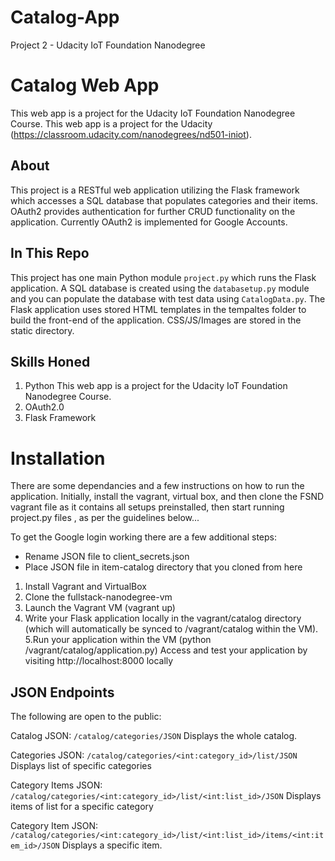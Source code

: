 # Catalog-App
Project 2 - Udacity IoT Foundation Nanodegree


 # Catalog Web App
This web app is a project for the Udacity IoT Foundation Nanodegree Course.
This web app is a project for the Udacity (https://classroom.udacity.com/nanodegrees/nd501-iniot).

## About
This project is a RESTful web application utilizing the Flask framework which accesses a SQL database that populates categories and their items. OAuth2 provides authentication for further CRUD functionality on the application. Currently OAuth2 is implemented for Google Accounts.

## In This Repo
This project has one main Python module `project.py` which runs the Flask application. A SQL database is created using the `databasetup.py` module and you can populate the database with test data using `CatalogData.py`.
The Flask application uses stored HTML templates in the tempaltes folder to build the front-end of the application. CSS/JS/Images are stored in the static directory.
 
 ## Skills Honed
 1. Python
 This web app is a project for the Udacity IoT Foundation Nanodegree Course.
 4. OAuth2.0
 5. Flask Framework
 
# Installation
 There are some dependancies and a few instructions on how to run the application.
Initially, install the vagrant, virtual box, and then clone the FSND vagrant file as it contains all setups preinstalled, then start running project.py files , as per the guidelines below...
 
To get the Google login working there are a few additional steps:
   - Rename JSON file to client_secrets.json
   - Place JSON file in item-catalog directory that you cloned from here
 
 1. Install Vagrant and VirtualBox
 2. Clone the fullstack-nanodegree-vm
 3. Launch the Vagrant VM (vagrant up)
 4. Write your Flask application locally in the vagrant/catalog directory (which will automatically be synced to /vagrant/catalog within the VM).
 5.Run your application within the VM (python /vagrant/catalog/application.py)
      Access and test your application by visiting http://localhost:8000 locally


## JSON Endpoints

The following are open to the public:


Catalog JSON: `/catalog/categories/JSON`
   Displays the whole catalog.

Categories JSON: `/catalog/categories/<int:category_id>/list/JSON`
   Displays list of specific categories

Category Items JSON: `/catalog/categories/<int:category_id>/list/<int:list_id>/JSON`
    Displays items of list for a specific category

Category Item JSON: `/catalog/categories/<int:category_id>/list/<int:list_id>/items/<int:item_id>/JSON`
    Displays a specific item.
